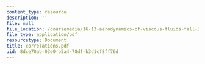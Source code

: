 ```yaml
---
content_type: resource
description: ''
file: null
file_location: /coursemedia/16-13-aerodynamics-of-viscous-fluids-fall-2003/8dce70ab03e0b5a478dfb3d1cf8ff76d_correlations.pdf
file_type: application/pdf
resourcetype: Document
title: correlations.pdf
uid: 8dce70ab-03e0-b5a4-78df-b3d1cf8ff76d
---
```

